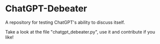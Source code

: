 # ChatGPT-Debeater

A repository for testing ChatGPT's ability to discuss itself.

Take a look at the file "chatgpt_debeater.py", use it and contribute if you like!
